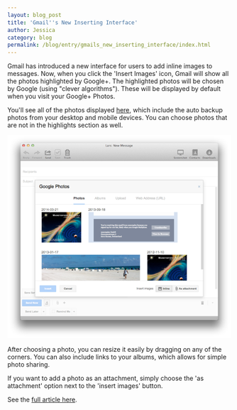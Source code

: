 ```yaml
---
layout: blog_post
title: 'Gmail''s New Inserting Interface'
author: Jessica
category: blog
permalink: /blog/entry/gmails_new_inserting_interface/index.html
---
```


Gmail has introduced a new interface for users to add inline images to messages. Now, when you click the 'Insert Images' icon, Gmail will show all the photos highlighted by Google+. The highlighted photos will be chosen by Google (using "clever algorithms"). These will be displayed by default when you visit your Google+ Photos.

You'll see all of the photos displayed [here](https://plus.google.com/photos), which include the auto backup photos from your desktop and mobile devices. You can choose photos that are not in the highlights section as well.

![](/assets/blog/2014-04-21-gmails_new_inserting_interface/photo_chooser.png)

After choosing a photo, you can resize it easily by dragging on any of the corners. You can also include links to your albums, which allows for simple photo sharing.

If you want to add a photo as an attachment, simply choose the 'as attachment' option next to the 'insert images' button.

See the [full article here](http://googlesystem.blogspot.ch/2014/04/gmails-new-interface-for-inserting.html).

